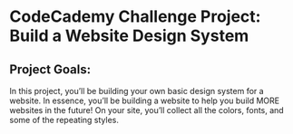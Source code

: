 
# CodeCademy Challenge Project: Build a Website Design System





## Project Goals:

In this project, you’ll be building your own basic design system for a website. In essence, 
you’ll be building a website to help you build MORE websites in the future! On your site, 
you’ll collect all the colors, fonts, and some of the repeating styles.
